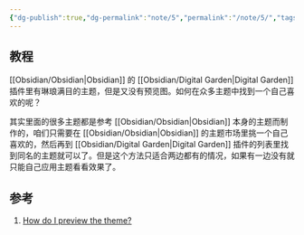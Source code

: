```yaml
---
{"dg-publish":true,"dg-permalink":"note/5","permalink":"/note/5/","tags":["Obsidian"],"created":"2024-06-08 06:30:24","updated":"2024-06-08 15:52:37"}
---
```


## 教程

[[Obsidian/Obsidian\|Obsidian]] 的 [[Obsidian/Digital Garden\|Digital Garden]] 插件里有琳琅满目的主题，但是又没有预览图。如何在众多主题中找到一个自己喜欢的呢？

其实里面的很多主题都是参考 [[Obsidian/Obsidian\|Obsidian]] 本身的主题而制作的，咱们只需要在 [[Obsidian/Obsidian\|Obsidian]] 的主题市场里挑一个自己喜欢的，然后再到 [[Obsidian/Digital Garden\|Digital Garden]] 插件的列表里找到同名的主题就可以了。但是这个方法只适合两边都有的情况，如果有一边没有就只能自己应用主题看看效果了。

## 参考
1. [How do I preview the theme?](https://github.com/oleeskild/obsidian-digital-garden/issues/310)